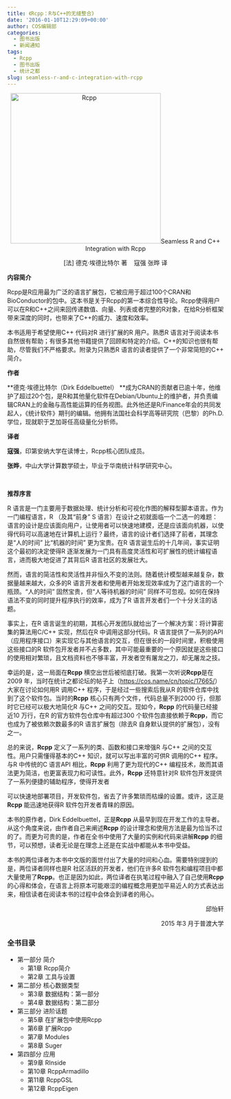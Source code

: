 ```yaml
---
title: 《Rcpp：R与C++的无缝整合》
date: '2016-01-10T12:29:09+00:00'
author: COS编辑部
categories:
  - 图书出版
  - 新闻通知
tags:
  - Rcpp
  - 图书出版
  - 统计之都
slug: seamless-r-and-c-integration-with-rcpp
---
```


<p style="text-align: center;">
  <a href="https://cos.name/wp-content/uploads/2016/01/Rcpp.jpg" rel="attachment wp-att-11834"><img class="aligncenter size-full wp-image-11834" src="https://cos.name/wp-content/uploads/2016/01/Rcpp.jpg" alt="Rcpp" width="349" height="350" srcset="https://cos.name/wp-content/uploads/2016/01/Rcpp.jpg 349w, https://cos.name/wp-content/uploads/2016/01/Rcpp-150x150.jpg 150w, https://cos.name/wp-content/uploads/2016/01/Rcpp-300x300.jpg 300w" sizes="(max-width: 349px) 100vw, 349px" /></a>Seamless R and C++ Integration with Rcpp
</p>

<p style="text-align: center;">
  [法] 德克·埃德比特尔 著    寇强 张晔 译
</p>

**内容简介**

Rcpp是R应用最为广泛的语言扩展包，它被应用于超过100个CRAN和BioConductor的包中。这本书是关于Rcpp的第一本综合性导论。Rcpp使得用户可以在R和C++之间来回传递数值、向量、列表或者完整的R对象，在给R分析框架带来深度的同时，也带来了C++的威力、速度和效率。

<!--more-->本书适用于希望使用C++ 代码对R 进行扩展的R 用户。熟悉R 语言对于阅读本书自然很有帮助；有很多其他书籍提供了回顾和特定的介绍。C++的知识也很有帮助，尽管我们不严格要求。附录为只熟悉R 语言的读者提供了一个非常简短的C++ 简介。

**作者**

**德克·埃德比特尔（Dirk Eddelbuettel） **成为CRAN的贡献者已逾十年，他维护了超过20个包，是R和其他量化软件在Debian/Ubuntu上的维护者，并负责编辑CRAN上的金融与高性能运算的任务视图。此外他还是R/Finance年会的共同发起人，《统计软件》期刊的编辑。他拥有法国社会科学高等研究院（巴黎）的Ph.D.学位，现就职于芝加哥任高级量化分析师。

**译者**

**寇强**，印第安纳大学在读博士，Rcpp核心团队成员。

**张晔**，中山大学计算数学硕士，毕业于华南统计科学研究中心。

&nbsp;

**推荐序言**

R 语言是一门主要用于数据处理、统计分析和可视化作图的解释型脚本语言。作为一门编程语言，R （及其“前身” S 语言）在设计之初就面临一个二选一的难题：语言的设计是应该面向用户，让使用者可以快速地建模，还是应该面向机器，以使得代码可以高速地在计算机上运行？最终，语言的设计者们选择了前者，其理念是“人的时间” 比“机器的时间” 更为宝贵。在R 语言诞生后的十几年间，事实证明这个最初的决定使得R 逐渐发展为一门具有高度灵活性和可扩展性的统计编程语言，进而极大地促进了其背后R 语言社区的发展壮大。

然而，语言的简洁性和灵活性并非恒久不变的法则。随着统计模型越来越复杂，数据量越来越大，众多的R 语言开发者和使用者开始发现效率成为了这门语言的一个瓶颈。“人的时间” 固然宝贵，但“人等待机器的时间” 同样不可忽视。如何在保持语法不变的同时提升程序执行的效率，成为了R 语言开发者们一个十分关注的话题。

事实上，在R 语言诞生的初期，其核心开发团队就给出了一个解决方案：将计算密集的算法用C/C++ 实现，然后在R 中调用这部分代码。R 语言提供了一系列的API （应用程序接口）来实现它与其他语言的交互，但在很长的一段时间里，积极使用这些接口的R 软件包开发者并不占多数，其中可能最重要的一个原因就是这些接口的使用相对繁琐，且文档资料也不够丰富，开发者空有屠龙之刀，却无屠龙之技。

幸运的是，这一局面在**Rcpp** 横空出世后被彻底打破。我第一次听说**Rcpp**是在2009 年，当时在统计之都论坛的帖子上（<https://cos.name/cn/topic/17665/>）大家在讨论如何用R 调用C++ 程序，于是经过一些搜索后我从R 的软件仓库中找到了这个软件包。当时的**Rcpp** 核心只有两个文件，代码总量不到2000 行，但那时它已经可以极大地简化R 与C++ 之间的交互。现如今，**Rcpp** 的代码量已经接近10 万行，在R 的官方软件包仓库中有超过300 个软件包直接依赖于**Rcpp**，而它也成为了被依赖次数最多的R 语言扩展包（除去R 自身默认提供的扩展包），没有之一。

总的来说，**Rcpp** 定义了一系列的类、函数和接口来增强R 与C++ 之间的交互性。用户只需懂得基本的C++ 知识，就可以写出丰富的可供R 调用的C++ 程序。与R 中传统的C 语言API 相比，**Rcpp** 利用了更为现代的C++ 编程技术，故而其语法更为简洁，也更富表现力和可读性。此外，**Rcpp** 还特意针对R 软件包开发提供了一系列便捷的辅助程序，使得开发者

可以快速地部署项目，开发软件包，省去了许多繁琐而枯燥的设置。或许，这正是**Rcpp** 能迅速地获得R 软件包开发者青睐的原因。

本书的原作者，Dirk Eddelbuettel，正是**Rcpp** 从最早到现在开发工作的主导者。从这个角度来说，由作者自己来阐述**Rcpp** 的设计理念和使用方法是最为恰当不过的了。而更为可贵的是，作者在全书中使用了大量的实例和代码来讲解**Rcpp** 的细节，可以预想，读者无论是在理念上还是在实战中都能从本书中受益。

本书的两位译者为本书中文版的面世付出了大量的时间和心血。需要特别提到的是，两位译者同样也是R 社区活跃的开发者，他们在许多R 软件包和编程项目中都大量使用了**Rcpp**。也正是因为如此，两位译者在执笔过程中融入了自己使用**Rcpp** 的心得和体会，在语言上将原本可能艰涩的编程概念用更加平易近人的方式表达出来，相信读者在阅读本书的过程中会体会到译者的用心。

<p style="text-align: right;">
  邱怡轩
</p>

<p style="text-align: right;">
  2015 年3 月于普渡大学
</p>

### 全书目录

  * 第一部分 简介 
      * 第1章 Rcpp简介
      * 第2章 工具与设置
  * 第二部分 核心数据类型 
      * 第3章 数据结构：第一部分
      * 第4章 数据结构：第二部分
  * 第三部分 进阶话题 
      * 第5章 在扩展包中使用Rcpp
      * 第6章 扩展Rcpp
      * 第7章 Modules
      * 第8章 Suger
  * 第四部分 应用 
      * 第9章 RInside
      * 第10章 RcppArmadillo
      * 第11章 RcppGSL
      * 第12章 RcppEigen
